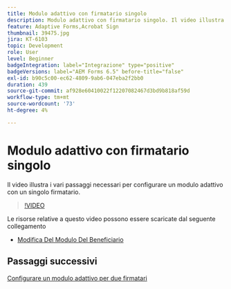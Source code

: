 ```yaml
---
title: Modulo adattivo con firmatario singolo
description: Modulo adattivo con firmatario singolo. Il video illustra i vari passaggi necessari per configurare un modulo adattivo con un singolo firmatario.
feature: Adaptive Forms,Acrobat Sign
thumbnail: 39475.jpg
jira: KT-6103
topic: Development
role: User
level: Beginner
badgeIntegration: label="Integrazione" type="positive"
badgeVersions: label="AEM Forms 6.5" before-title="false"
exl-id: b90c5c00-ec62-4809-9ab6-047eba2f2bb0
duration: 439
source-git-commit: af928e60410022f12207082467d3bd9b818af59d
workflow-type: tm+mt
source-wordcount: '73'
ht-degree: 4%

---
```


# Modulo adattivo con firmatario singolo


Il video illustra i vari passaggi necessari per configurare un modulo adattivo con un singolo firmatario.

>[!VIDEO](https://video.tv.adobe.com/v/39475?quality=12&learn=on)

Le risorse relative a questo video possono essere scaricate dal seguente collegamento

* [Modifica Del Modulo Del Beneficiario](assets/change-of-beneficiary-form.zip)

## Passaggi successivi

[Configurare un modulo adattivo per due firmatari](./configure-adaptive-form-for-two-signers.md)
